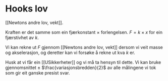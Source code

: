 # Hooks lov
[[Newtons andre lov, vekt]].



Kraften er det samme som ein fjærkonstant $\times$ forlengelsen.
$F=k\times x$ for ein fjærstivhet av $k$.

Vi kan rekne ut $F$ gjennom [[Newtons andre lov, vekt]] dersom vi veit masse og akselerasjon, og deretter kan vi forsøke å rekne ut kva $k$ er.

Husk at vi får ein [[USikkerheter]] og vi må ta hensyn til dette.
	Vi kan bruke gjennomsnittet $\pm$ $\frac{variasjonsbredden}{2}$ av alle målingene vi tok som gir eit ganske presist svar. 